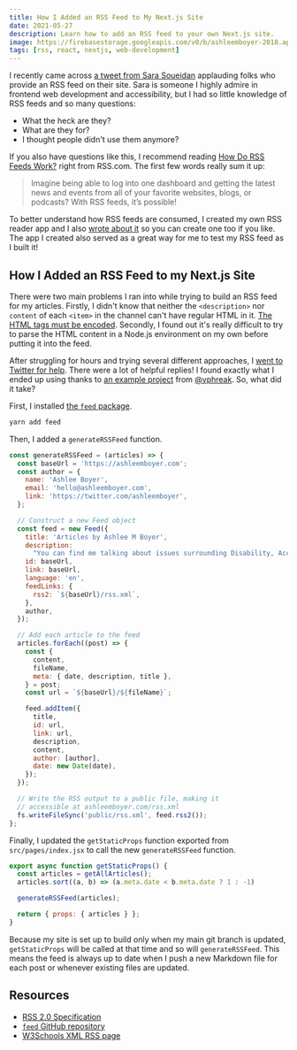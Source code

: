 ```yaml
---
title: How I Added an RSS Feed to My Next.js Site
date: 2021-05-27
description: Learn how to add an RSS feed to your own Next.js site.
image: https://firebasestorage.googleapis.com/v0/b/ashleemboyer-2018.appspot.com/o/images%2F2021%2F05%2Fhow-i-added-an-rss-feed-to-my-nextjs-site%2FHowIAddedAnRSSFeedToMyNextJSSite.png?alt=media&token=4442df96-b2f4-4dcb-8dc8-02da99da9522
tags: [rss, react, nextjs, web-development]
---
```


I recently came across [a tweet from Sara Soueidan](https://twitter.com/SaraSoueidan/status/1390598514774847496) applauding folks who provide an RSS feed on their site. Sara is someone I highly admire in frontend web development and accessibility, but I had so little knowledge of RSS feeds and so many questions:

- What the heck are they?
- What are they for?
- I thought people didn't use them anymore?

If you also have questions like this, I recommend reading [How Do RSS Feeds Work?](https://rss.com/blog/how-do-rss-feeds-work/) right from RSS.com. The first few words really sum it up:

> Imagine being able to log into one dashboard and getting the latest news and events from all of your favorite websites, blogs, or podcasts? With RSS feeds, it’s possible!

To better understand how RSS feeds are consumed, I created my own RSS reader app and I also [wrote about it](https://ashleemboyer.com/create-your-own-nextjs-rss-reader-app) so you can create one too if you like. The app I created also served as a great way for me to test my RSS feed as I built it!

## How I Added an RSS Feed to my Next.js Site

There were two main problems I ran into while trying to build an RSS feed for my articles. Firstly, I didn't know that neither the `<description>` nor `content` of each `<item>` in the channel can't have regular HTML in it. [The HTML tags must be encoded](https://cyber.harvard.edu/rss/encodingDescriptions.html). Secondly, I found out it's really difficult to try to parse the HTML content in a Node.js environment on my own before putting it into the feed.

After struggling for hours and trying several different approaches, I [went to Twitter for help](https://twitter.com/AshleeMBoyer/status/1391568723581054978). There were a lot of helpful replies! I found exactly what I ended up using thanks to [an example project](https://github.com/sweeneyapps/html2rssfeed) from [@vphreak](https://twitter.com/vphreak/status/1391853784666501121). So, what did it take?

First, I installed [the `feed` package](https://github.com/jpmonette/feed).

```bash
yarn add feed
```

Then, I added a `generateRSSFeed` function.

```js
const generateRSSFeed = (articles) => {
  const baseUrl = 'https://ashleemboyer.com';
  const author = {
    name: 'Ashlee Boyer',
    email: 'hello@ashleemboyer.com',
    link: 'https://twitter.com/ashleemboyer',
  };

  // Construct a new Feed object
  const feed = new Feed({
    title: 'Articles by Ashlee M Boyer',
    description:
      "You can find me talking about issues surrounding Disability, Accessibility, and Mental Health on Twitter, or you can find me regularly live-knitting or live-coding on Twitch. I'm @AshleeMBoyer on all the platforms I use.",
    id: baseUrl,
    link: baseUrl,
    language: 'en',
    feedLinks: {
      rss2: `${baseUrl}/rss.xml`,
    },
    author,
  });

  // Add each article to the feed
  articles.forEach((post) => {
    const {
      content,
      fileName,
      meta: { date, description, title },
    } = post;
    const url = `${baseUrl}/${fileName}`;

    feed.addItem({
      title,
      id: url,
      link: url,
      description,
      content,
      author: [author],
      date: new Date(date),
    });
  });

  // Write the RSS output to a public file, making it
  // accessible at ashleemboyer.com/rss.xml
  fs.writeFileSync('public/rss.xml', feed.rss2());
};
```

Finally, I updated the `getStaticProps` function exported from `src/pages/index.jsx` to call the new `generateRSSFeed` function.

```js
export async function getStaticProps() {
  const articles = getAllArticles();
  articles.sort((a, b) => (a.meta.date < b.meta.date ? 1 : -1)

  generateRSSFeed(articles);

  return { props: { articles } };
}
```

Because my site is set up to build only when my main git branch is updated, `getStaticProps` will be called at that time and so will `generateRSSFeed`. This means the feed is always up to date when I push a new Markdown file for each post or whenever existing files are updated.

## Resources

- [RSS 2.0 Specification](https://validator.w3.org/feed/docs/rss2.html)
- [`feed` GitHub repository](https://github.com/jpmonette/feed#readme)
- [W3Schools XML RSS page](https://www.w3schools.com/xml/xml_rss.asp)
